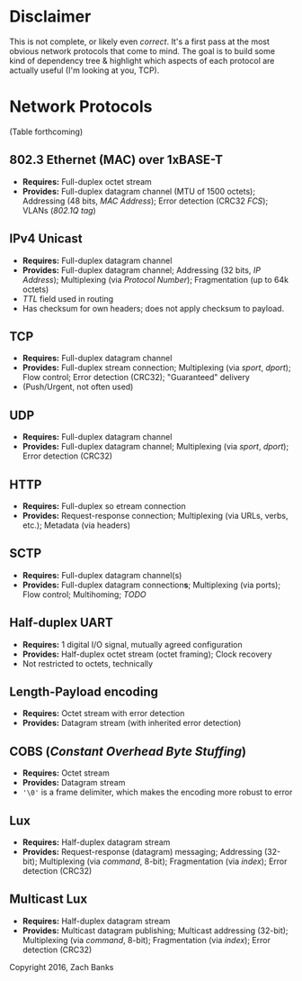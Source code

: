 # Disclaimer

This is not complete, or likely even *correct*. It's a first pass at the most obvious network protocols that come to mind. The goal is to build some kind of dependency tree & highlight which aspects of each protocol are actually useful (I'm looking at you, TCP).

# Network Protocols

(Table forthcoming)

## 802.3 Ethernet (MAC) over 1xBASE-T

- **Requires:** Full-duplex octet stream
- **Provides:** Full-duplex datagram channel (MTU of 1500 octets); Addressing (48 bits, *MAC Address*); Error detection (CRC32 *FCS*); VLANs (*802.1Q tag*)

## IPv4 Unicast

- **Requires:** Full-duplex datagram channel
- **Provides:** Full-duplex datagram channel; Addressing (32 bits, *IP Address*); Multiplexing (via *Protocol Number*); Fragmentation (up to 64k octets)
- *TTL* field used in routing
- Has checksum for own headers; does not apply checksum to payload.

## TCP 

- **Requires:** Full-duplex datagram channel
- **Provides:** Full-duplex stream connection; Multiplexing (via *sport*, *dport*); Flow control; Error detection (CRC32); "Guaranteed" delivery
- (Push/Urgent, not often used)

## UDP

- **Requires:** Full-duplex datagram channel
- **Provides:** Full-duplex datagram channel; Multiplexing (via *sport*, *dport*); Error detection (CRC32)

## HTTP

- **Requires:** Full-duplex so etream connection
- **Provides:** Request-response connection; Multiplexing (via URLs, verbs, etc.); Metadata (via headers)

## SCTP

- **Requires:** Full-duplex datagram channel(s)
- **Provides:** Full-duplex datagram connection**s**; Multiplexing (via ports); Flow control; Multihoming; *TODO*

## Half-duplex UART

- **Requires:** 1 digital I/O signal, mutually agreed configuration
- **Provides:** Half-duplex octet stream (octet framing); Clock recovery
- Not restricted to octets, technically

## Length-Payload encoding

- **Requires:** Octet stream with error detection
- **Provides:** Datagram stream (with inherited error detection)

## COBS (*Constant Overhead Byte Stuffing*)

- **Requires:** Octet stream
- **Provides:** Datagram stream
- ``'\0'`` is a frame delimiter, which makes the encoding more robust to error

## Lux

- **Requires:** Half-duplex datagram stream
- **Provides:** Request-response (datagram) messaging; Addressing (32-bit); Multiplexing (via *command*, 8-bit); Fragmentation (via *index*); Error detection (CRC32)

## Multicast Lux

- **Requires:** Half-duplex datagram stream
- **Provides:** Multicast datagram publishing; Multicast addressing (32-bit); Multiplexing (via *command*, 8-bit); Fragmentation (via *index*); Error detection (CRC32)


Copyright 2016, Zach Banks
